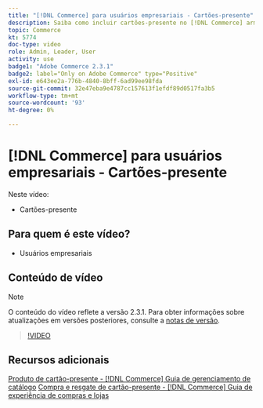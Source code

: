 ```yaml
---
title: "[!DNL Commerce] para usuários empresariais - Cartões-presente"
description: Saiba como incluir cartões-presente no [!DNL Commerce] armazenamento.
topic: Commerce
kt: 5774
doc-type: video
role: Admin, Leader, User
activity: use
badge1: "Adobe Commerce 2.3.1"
badge2: label="Only on Adobe Commerce" type="Positive"
exl-id: e643ee2a-776b-4840-8bff-6ad99ee98fda
source-git-commit: 32e47eba9e4787cc157613f1efdf89d0517fa3b5
workflow-type: tm+mt
source-wordcount: '93'
ht-degree: 0%

---
```


# [!DNL Commerce] para usuários empresariais - Cartões-presente

Neste vídeo:

- Cartões-presente

## Para quem é este vídeo?

- Usuários empresariais

## Conteúdo de vídeo

>[!NOTE]
>
>O conteúdo do vídeo reflete a versão 2.3.1. Para obter informações sobre atualizações em versões posteriores, consulte a [notas de versão](https://experienceleague.adobe.com/docs/commerce-operations/release/notes/overview.html).

>[!VIDEO](https://video.tv.adobe.com/v/35959?quality=12&learn=on)

## Recursos adicionais

[Produto de cartão-presente - [!DNL Commerce] Guia de gerenciamento de catálogo](https://experienceleague.adobe.com/docs/commerce-admin/catalog/products/types/product-gift-card-create.html)
[Compra e resgate de cartão-presente - [!DNL Commerce] Guia de experiência de compras e lojas](https://experienceleague.adobe.com/docs/commerce-admin/stores-sales/point-of-purchase/gift-cards/product-gift-card-workflow.html)

